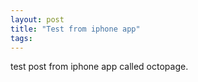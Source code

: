 ```yaml
---
layout: post
title: "Test from iphone app"
tags:
---
```


test post from iphone app called octopage.